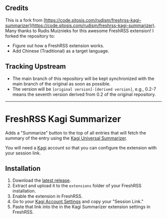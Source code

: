 ## Credits

This is a fork from [https://code.sitosis.com/rudism/freshrss-kagi-summarizer](https://code.sitosis.com/rudism/freshrss-kagi-summarizer). Many thanks to Rudis Muiznieks for this awesome FreshRSS extension! I forked the repository to:

- Figure out how a FreshRSS extension works.
- Add Chinese (Traditional) as a target language.

## Tracking Upstream

- The main branch of this repository will be kept synchronized with the main branch of the original as soon as possible.
- The version will be `[original version]-[derived version]`, e.g., 0.2-7 means the seventh version derived from 0.2 of the original repository.

---

# FreshRSS Kagi Summarizer

Adds a "Summarize" button to the top of all entries that will fetch the summary of the entry using the [Kagi Universal Summarizer](https://kagi.com/summarizer/index.html).

You will need a [Kagi](https://kagi.com) account so that you can configure the extension with your session link.

## Installation

1. Download the [latest release](https://code.sitosis.com/rudism/freshrss-kagi-summarizer/releases/latest).
2. Extract and upload it to the `extensions` folder of your FreshRSS installation.
3. Enable the extension in FreshRSS.
4. Go to your [Kagi Account Settings](https://kagi.com/settings?p=user_details) and copy your "Session Link."
5. Paste that link into the in the Kagi Summarizer extension settings in FreshRSS.

